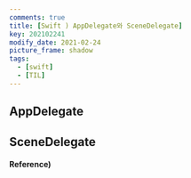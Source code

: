 ```yaml
---
comments: true
title: [Swift ) AppDelegate와 SceneDelegate]
key: 202102241
modify_date: 2021-02-24
picture_frame: shadow
tags:
  - [swift]
  - [TIL]
---
```

 
## AppDelegate

## SceneDelegate

#### Reference)
